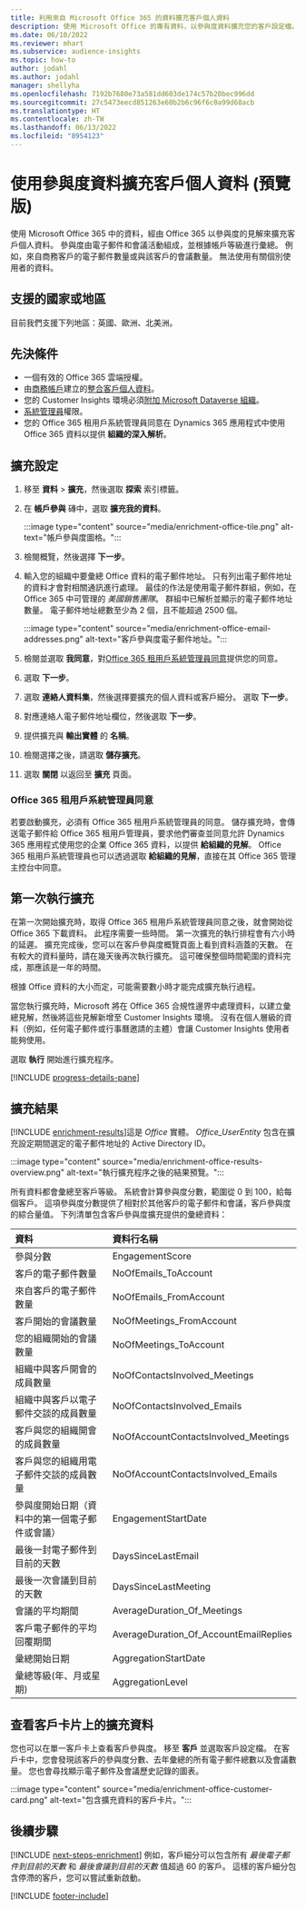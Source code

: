 ```yaml
---
title: 利用來自 Microsoft Office 365 的資料擴充客戶個人資料
description: 使用 Microsoft Office 的專有資料，以參與度資料擴充您的客戶設定檔。
ms.date: 06/10/2022
ms.reviewer: mhart
ms.subservice: audience-insights
ms.topic: how-to
author: jodahl
ms.author: jodahl
manager: shellyha
ms.openlocfilehash: 7192b7680e73a581dd603de174c57b20bec996dd
ms.sourcegitcommit: 27c5473eecd851263e60b2b6c96f6c0a99d68acb
ms.translationtype: HT
ms.contentlocale: zh-TW
ms.lasthandoff: 06/13/2022
ms.locfileid: "8954123"
---
```

# <a name="enrich-customer-profiles-with-engagement-data-preview"></a>使用參與度資料擴充客戶個人資料 (預覽版)

使用 Microsoft Office 365 中的資料，經由 Office 365 以參與度的見解來擴充客戶個人資料。 參與度由電子郵件和會議活動組成，並根據帳戶等級進行彙總。 例如，來自商務客戶的電子郵件數量或與該客戶的會議數量。 無法使用有關個別使用者的資料。

## <a name="supported-countries-or-regions"></a>支援的國家或地區

目前我們支援下列地區：英國、歐洲、北美洲。

## <a name="prerequisites"></a>先決條件

- 一個有效的 Office 365 雲端授權。
- 由[商務帳戶](work-with-business-accounts.md)建立的[整合客戶個人資料](customer-profiles.md)。
- 您的 Customer Insights 環境必須[附加 Microsoft Dataverse 組織](create-environment.md#step-3-connect-to-microsoft-dataverse)。
- [系統管理員](permissions.md#admin)權限。
- 您的 Office 365 租用戶系統管理員同意在 Dynamics 365 應用程式中使用 Office 365 資料以提供 **組織的深入解析**。

## <a name="configure-the-enrichment"></a>擴充設定

1. 移至 **資料** > **擴充**，然後選取 **探索** 索引標籤。

1. 在 **帳戶參與** 磚中，選取 **擴充我的資料**。

   :::image type="content" source="media/enrichment-office-tile.png" alt-text="帳戶參與度圖格。":::

1. 檢閱概覽，然後選擇 **下一步**。

1. 輸入您的組織中要彙總 Office 資料的電子郵件地址。 只有列出電子郵件地址的資料才會對相關通訊進行處理。 最佳的作法是使用電子郵件群組，例如，在 Office 365 中可管理的 *美國銷售團隊*。 群組中已解析並顯示的電子郵件地址數量。 電子郵件地址總數至少為 2 個，且不能超過 2500 個。

   :::image type="content" source="media/enrichment-office-email-addresses.png" alt-text="客戶參與度電子郵件地址。":::

1. 檢閱並選取 **我同意**，對[Office 365 租用戶系統管理員同意](#office-365-tenant-administrator-consent)提供您的同意。

1. 選取 **下一步**。

1. 選取 **連絡人資料集**，然後選擇要擴充的個人資料或客戶細分。 選取 **下一步**。

1. 對應連絡人電子郵件地址欄位，然後選取 **下一步**。

1. 提供擴充與 **輸出實體** 的 **名稱**。

1. 檢閱選擇之後，請選取 **儲存擴充**。

1. 選取 **關閉** 以返回至 **擴充** 頁面。

### <a name="office-365-tenant-administrator-consent"></a>Office 365 租用戶系統管理員同意

若要啟動擴充，必須有 Office 365 租用戶系統管理員的同意。 儲存擴充時，會傳送電子郵件給 Office 365 租用戶管理員，要求他們審查並同意允許 Dynamics 365 應用程式使用您的企業 Office 365 資料，以提供 **給組織的見解**。 Office 365 租用戶系統管理員也可以透過選取 **給組織的見解**，直接在其 Office 365 管理主控台中同意。

## <a name="running-the-enrichment-for-the-first-time"></a>第一次執行擴充

在第一次開始擴充時，取得 Office 365 租用戶系統管理員同意之後，就會開始從 Office 365 下載資料。 此程序需要一些時間。 第一次擴充的執行排程會有六小時的延遲。 擴充完成後，您可以在客戶參與度概覽頁面上看到資料涵蓋的天數。 在有較大的資料量時，請在幾天後再次執行擴充。 這可確保整個時間範圍的資料完成，那應該是一年的時間。

根據 Office 資料的大小而定，可能需要數小時才能完成擴充執行過程。

當您執行擴充時，Microsoft 將在 Office 365 合規性邊界中處理資料，以建立彙總見解，然後將這些見解新增至 Customer Insights 環境。 沒有在個人層級的資料（例如，任何電子郵件或行事曆邀請的主體）會讓 Customer Insights 使用者能夠使用。

選取 **執行** 開始進行擴充程序。

[!INCLUDE [progress-details-pane](includes/progress-details-pane.md)]

## <a name="enrichment-results"></a>擴充結果

[!INCLUDE [enrichment-results](includes/enrichment-results.md)]這是 *Office* 實體。 *Office_UserEntity* 包含在擴充設定期間選定的電子郵件地址的 Active Directory ID。

:::image type="content" source="media/enrichment-office-results-overview.png" alt-text="執行擴充程序之後的結果預覽。":::

所有資料都會彙總至客戶等級。 系統會計算參與度分數，範圍從 0 到 100，給每個客戶。 這項參與度分數提供了相對於其他客戶的電子郵件和會議，客戶參與度的綜合量值。 下列清單包含客戶參與度擴充提供的彙總資料：

| 資料​​                                                                              | 資料行名稱                              |
| :-------------------------------------------------------------------------------- |:---------------------------------------- |
| 參與分數                                                                  |  EngagementScore                         |
| 客戶的電子郵件數量                                                       |  NoOfEmails_ToAccount                    |
| 來自客戶的電子郵件數量                                                     |  NoOfEmails_FromAccount                  |
| 客戶開始的會議數量                                           |  NoOfMeetings_FromAccount                |
| 您的組織開始的會議數量                                 |  NoOfMeetings_ToAccount                  |
| 組織中與客戶開會的成員數量                  |  NoOfContactsInvolved_Meetings           |
| 組織中與客戶以電子郵件交談的成員數量       |  NoOfContactsInvolved_Emails             |
| 客戶與您的組織開會的成員數量                  |  NoOfAccountContactsInvolved_Meetings    |
| 客戶與您的組織用電子郵件交談的成員數量       |  NoOfAccountContactsInvolved_Emails      |
| 參與度開始日期（資料中的第一個電子郵件或會議）                        |  EngagementStartDate                     |
| 最後一封電子郵件到目前的天數                                                             |  DaysSinceLastEmail                      |
| 最後一次會議到目前的天數                                                           |  DaysSinceLastMeeting                    |
| 會議的平均期間                                                      |  AverageDuration_Of_Meetings             |
| 客戶電子郵件的平均回覆期間                                    |  AverageDuration_Of_AccountEmailReplies  |
| 彙總開始日期                                                            |  AggregationStartDate                    |
| 彙總等級(年、月或星期)                                          |  AggregationLevel                        |

## <a name="see-enrichment-data-on-the-customer-card"></a>查看客戶卡片上的擴充資料

您也可以在單一客戶卡上查看客戶參與度。 移至 **客戶** 並選取客戶設定檔。 在客戶卡中，您會發現該客戶的參與度分數、去年彙總的所有電子郵件總數以及會議數量。 您也會尋找顯示電子郵件及會議歷史記錄的圖表。

:::image type="content" source="media/enrichment-office-customer-card.png" alt-text="包含擴充資料的客戶卡片。":::

## <a name="next-steps"></a>後續步驟

[!INCLUDE [next-steps-enrichment](includes/next-steps-enrichment.md)]
例如，客戶細分可以包含所有 *最後電子郵件到目前的天數* 和 *最後會議到目前的天數* 值超過 60 的客戶。 這樣的客戶細分包含停滯的客戶，您可以嘗試重新啟動。

[!INCLUDE [footer-include](includes/footer-banner.md)]
